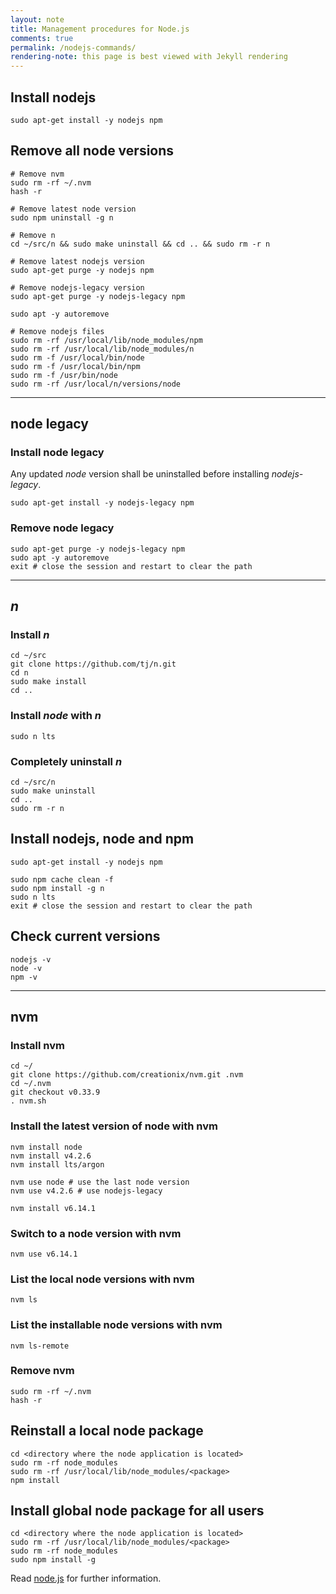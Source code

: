 ```yaml
---
layout: note
title: Management procedures for Node.js
comments: true
permalink: /nodejs-commands/
rendering-note: this page is best viewed with Jekyll rendering
---
```


## Install nodejs

```shell
sudo apt-get install -y nodejs npm
```

## Remove all node versions

```shell
# Remove nvm
sudo rm -rf ~/.nvm
hash -r

# Remove latest node version
sudo npm uninstall -g n

# Remove n
cd ~/src/n && sudo make uninstall && cd .. && sudo rm -r n

# Remove latest nodejs version
sudo apt-get purge -y nodejs npm

# Remove nodejs-legacy version
sudo apt-get purge -y nodejs-legacy npm

sudo apt -y autoremove

# Remove nodejs files
sudo rm -rf /usr/local/lib/node_modules/npm
sudo rm -rf /usr/local/lib/node_modules/n
sudo rm -f /usr/local/bin/node
sudo rm -f /usr/local/bin/npm
sudo rm -f /usr/bin/node
sudo rm -rf /usr/local/n/versions/node
```
___

## node legacy

### Install node legacy

Any updated *node* version shall be uninstalled before installing *nodejs-legacy*.

```shell
sudo apt-get install -y nodejs-legacy npm
```

### Remove node legacy

```shell
sudo apt-get purge -y nodejs-legacy npm
sudo apt -y autoremove
exit # close the session and restart to clear the path
```
___

## *n*

### Install *n*

```shell
cd ~/src
git clone https://github.com/tj/n.git
cd n
sudo make install
cd ..
```

### Install *node* with *n*

```shell
sudo n lts
```

### Completely uninstall *n*

```shell
cd ~/src/n
sudo make uninstall
cd ..
sudo rm -r n
```

## Install nodejs, node and npm

```shell
sudo apt-get install -y nodejs npm

sudo npm cache clean -f
sudo npm install -g n
sudo n lts
exit # close the session and restart to clear the path
```

## Check current versions

```shell
nodejs -v
node -v
npm -v
```
___

## nvm

### Install nvm

```shell
cd ~/
git clone https://github.com/creationix/nvm.git .nvm
cd ~/.nvm
git checkout v0.33.9
. nvm.sh
```

### Install the latest version of node with nvm

```shell
nvm install node
nvm install v4.2.6
nvm install lts/argon

nvm use node # use the last node version
nvm use v4.2.6 # use nodejs-legacy

nvm install v6.14.1
```

### Switch to a node version with nvm

```shell
nvm use v6.14.1
```

### List the local node versions with nvm

```shell
nvm ls
```

### List the installable node versions with nvm

```shell
nvm ls-remote
```

### Remove nvm

```shell
sudo rm -rf ~/.nvm
hash -r
```

## Reinstall a local node package

```shell
cd <directory where the node application is located>
sudo rm -rf node_modules
sudo rm -rf /usr/local/lib/node_modules/<package>
npm install
```

## Install global node package for all users

```shell
cd <directory where the node application is located>
sudo rm -rf /usr/local/lib/node_modules/<package>
sudo rm -rf node_modules
sudo npm install -g
```

Read [node.js](https://nodejs.org/en/download/) for further information.
